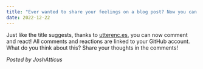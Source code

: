 ```yaml
---
title: "Ever wanted to share your feelings on a blog post? Now you can!"
date: 2022-12-22
---
```

Just like the title suggests, thanks to [utterenc.es](https://utterenc.es), you can now comment and react! All comments and reactions are linked to your GitHub account. What do you think about this? Share your thoughts in the comments!

*Posted by JoshAtticus*

<script src="https://utteranc.es/client.js"
        repo="BetterMeower-Project/Blog"
        issue-term="title"
        label="comment"
        theme="preferred-color-scheme"
        crossorigin="anonymous"
        async>
</script>
